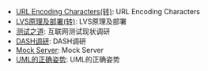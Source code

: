 * [URL Encoding Characters(转)](knowledge/url-encoding-characters.md): URL Encoding Characters
* [LVS原理及部署(转)](knowledge/lvs.md): LVS原理及部署
* [测试之道](knowledge/how-to-test.md): 互联网测试现状调研
* [DASH调研](knowledge/dash.md): DASH调研
* [Mock Server](knowledge/mock-server.md): Mock Server
* [UML的正确姿势](knowledge/uml.md): UML的正确姿势
